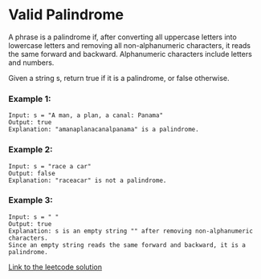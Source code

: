 # Valid Palindrome

A phrase is a palindrome if, after converting all uppercase letters into lowercase letters and removing all non-alphanumeric characters, it reads the same forward and backward. Alphanumeric characters include letters and numbers.

Given a string s, return true if it is a palindrome, or false otherwise.

### Example 1:

```
Input: s = "A man, a plan, a canal: Panama"
Output: true
Explanation: "amanaplanacanalpanama" is a palindrome.
```

### Example 2:

```
Input: s = "race a car"
Output: false
Explanation: "raceacar" is not a palindrome.
```

### Example 3:

```
Input: s = " "
Output: true
Explanation: s is an empty string "" after removing non-alphanumeric characters.
Since an empty string reads the same forward and backward, it is a palindrome.
```

[Link to the leetcode solution](https://leetcode.com/problems/valid-palindrome/submissions/1731116710)
